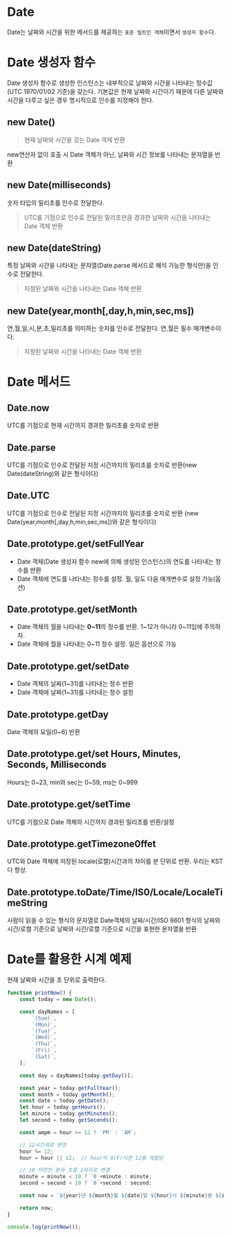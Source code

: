 # Date

Date는 날짜와 시간을 위한 메서드를 제공하는 `표준 빌트인 객체`이면서 `생성자 함수`다.

# Date 생성자 함수

Date 생성자 함수로 생성한 인스턴스는 내부적으로 날짜와 시간을 나타내는 정수값(UTC 1970/01/02 기준)을 갖는다. 기본값은 현재 날짜와 시간이기 때문에 다른 날짜와 시간을 다루고 싶은 경우 명시적으로 인수를 지정해야 한다.

## new Date()

> 현재 날짜와 시간을 갖는 Date 객체 반환
> 

new연산자 없이 호출 시 Date 객체가 아닌, 날짜와 시간 정보를 나타내는 문자열을 반환

## new Date(milliseconds)

숫자 타입의 밀리초를 인수로 전달한다.

> UTC를 기점으로 인수로 전달된 밀리초만큼 경과한 날짜와 시간을 나타내는 Date 객체 반환
> 

## new Date(dateString)

특정 날짜와 시간을 나타내는 문자열(Date.parse 메서드로 해석 가능한 형식만)을 인수로 전달한다.

> 지정된 날짜와 시간을 나타내는 Date 객체 반환
> 

## new Date(year,month[,day,h,min,sec,ms])

연,월,일,시,분,초,밀리초를 의미하는 숫자를 인수로 전달한다. 연,월은 필수 매개변수이다.

> 지정된 날짜와 시간을 나타내는 Date 객체 반환
> 

# Date 메서드

## Date.now

UTC를 기점으로 현재 시간까지 경과한 밀리초를 숫자로 반환

## Date.parse

UTC를 기점으로 인수로 전달된 지정 시간까지의 밀리초를 숫자로 반환(new Date(dateString)와 같은 형식이다)

## Date.UTC

UTC를 기점으로 인수로 전달된 지정 시간까지의 밀리초를 숫자로 반환 (new Date(year,month[,day,h,min,sec,ms])와 같은 형식이다)

## Date.prototype.get/setFullYear

- Date 객체(Date 생성자 함수 new에 의해 생성된 인스턴스)의 연도를 나타내는 정수를 반환
- Date 객체에 연도를 나타내는 정수를 설정. 월, 일도 다음 매개변수로 설정 가능(옵션)

## Date.prototype.get/setMonth

- Date 객체의 월을 나타내는 **0~11**의 정수를 반환. 1~12가 아니라 0~11임에 주의하자.
- Date 객체에 월을 나타내는 0~11 정수 설정. 일은 옵션으로 가능

## Date.prototype.get/setDate

- Date 객체의 날짜(1~31)를 나타내는 정수 반환
- Date 객체에 날짜(1~31)를 나타내는 정수 설정

## Date.prototype.getDay

Date 객체의 요일(0~6) 반환

## Date.prototype.get/set Hours, Minutes, Seconds, Milliseconds

Hours는 0~23, min와 sec는 0~59, ms는 0~999

## Date.prototype.get/setTime

UTC를 기점으로 Date 객체의 시간까지 경과된 밀리초를 반환/설정   

## Date.prototype.getTimezone0ffet

UTC와 Date 객체에 저장된 locale(로캘)시간과의 차이를 분 단위로 반환. 우리는 KST다 항상.

## Date.prototype.toDate/Time/IS0/Locale/LocaleTimeString

사람이 읽을 수 있는 형식의 문자열로 Date객체의 날짜/시간/ISO 8601 형식의 날짜와 시간/로캘 기준으로 날짜와 시간/로캘 기준으로 시간을 표현한 문자열을 반환

# Date를 활용한 시계 예제

현재 날짜와 시간을 초 단위로 출력한다.

```jsx
function printNow() {
    const today = new Date();

    const dayNames = [
        `(Sun)`,
        `(Mon)`,
        `(Tue)`,
        `(Wed)`,
        `(Thu)`,
        `(Fri)`,
        `(Sat)`,
    ];

    const day = dayNames[today.getDay()];

    const year = today.getFullYear();
    const month = today.getMonth();
    const date = today.getDate();
    let hour = today.getHours();
    let minute = today.getMinutes();
    let second = today.getSeconds();

    const ampm = hour >= 12 ? `PM` : `AM`; 

    // 12시간제로 변경
    hour %= 12;
    hour = hour || 12;  // hour이 0(F)이면 12를 재할당

    // 10 미만인 분과 초를 2자리로 변경
    minute = minute < 10 ? `0`+minute : minute;
    second = second < 10 ? `0`+second : second;

    const now = `${year}년 ${month}월 ${date}일 ${hour}시 ${minute}분 ${second}초`;

    return now;
}

console.log(printNow());
```